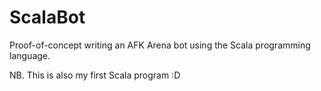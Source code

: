 ScalaBot
========

Proof-of-concept writing an AFK Arena bot using the Scala programming language.

NB. This is also my first Scala program :D